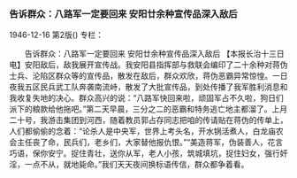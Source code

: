 ### 告诉群众：八路军一定要回来  安阳廿余种宣传品深入敌后

1946-12-16
第2版()
专栏：

　　告诉群众：八路军一定要回来  安阳廿余种宣传品深入敌后
    【本报长治十三日电】安阳敌后，敌我展开宣传战。我安阳县指挥部与救联会编印了二十余种对蒋伪士兵、沦陷区群众等的宣传品，散发在敌后，群众欢欣，蒋伪恶霸异常惊惶。一日夜我五区民兵武工队奔袭南流峙，散发了大批宣传品，到处传播了我军胜利消息和我收复失地的决心。群众高兴的说：“八路军快回来啦，顽固军占不久啦，狗日们派下的粮款给他拖吧。”第二天早晨，三分之二的恶霸和特务逃亡地主都溜了。上月二十号，我游击集团到河西，随着教员郭占存同志把咱的传请贴在蒋伪的传单上，人们都偷偷的念着：“论杀人是中央军，世界上考头名，开水锅活煮人，白龙庙农会主任丧了命，民兵们，老乡们，大家替他报仇恨。”“美造蒋军，伪装善人，花言巧语，保你安宁。捉住青壮，送你从军，老人小孩，筑城填坑，捉住妇女，强行奸淫，一点不从，就地毙命。”我们天天夜间换标语传信，群众都争着看。
